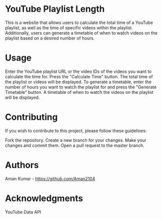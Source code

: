# YouTube Playlist Length
This is a website that allows users to calculate the total time of a YouTube playlist, as well as the time of specific videos within the playlist. Additionally, users can generate a timetable of when to watch videos on the playlist based on a desired number of hours.


# Usage
Enter the YouTube playlist URL or the video IDs of the videos you want to calculate the time for.
Press the "Calculate Time" button.
The total time of the playlist or videos will be displayed.
To generate a timetable, enter the number of hours you want to watch the playlist for and press the "Generate Timetable" button.
A timetable of when to watch the videos on the playlist will be displayed.
# Contributing
If you wish to contribute to this project, please follow these guidelines:

Fork the repository.
Create a new branch for your changes.
Make your changes and commit them.
Open a pull request to the master branch.
# Authors
Aman Kumar - https://github.com/Aman2104


# Acknowledgments
YouTube Data API

